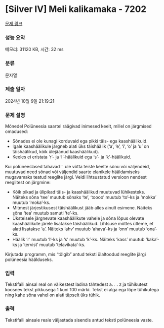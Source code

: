 # [Silver IV] Meli kalikamaka - 7202 

[문제 링크](https://www.acmicpc.net/problem/7202) 

### 성능 요약

메모리: 31120 KB, 시간: 32 ms

### 분류

문자열

### 제출 일자

2024년 10월 9일 21:19:21

### 문제 설명

<p>Mõnedel Polüneesia saartel räägivad inimesed keelt, millel on järgmised omadused:</p>

<ul>
	<li>Sõnades ei ole kunagi korduvaid ega pikki täis- ega kaashäälikuid.</li>
	<li>Igale kaashäälikule järgneb alati üks täishäälik (‘a’, ‘e’, ‘i’, ‘o’ ja ‘u’ on täishäälikud, kõik ülejäänud kaashäälikud).</li>
	<li>Keeles ei eristata ‘r’- ja ‘l’-häälikuid ega ‘s’- ja ‘k’-häälikuid.</li>
</ul>

<p>Kui polüneeslased tahavad ¨ ule võtta teiste keelte sõnu või väljendeid, muutuvad need sõnad või väljendid saarte elanikele hääldamiseks mugavamaks teatud reeglite järgi. Veidi lihtsustatud versioon nendest reeglitest on järgmine:</p>

<ul>
	<li>Kõik pikad ja ülipikad täis- ja kaashäälikud muutuvad lühikesteks. Näiteks sõna ‘tee’ muutub sõnaks ‘te’, ‘toooo’ muutub ‘to’-ks ja ‘mokka’ muutub ‘moka’-ks.</li>
	<li>Mitmest järjestikusest täishäälikust jääb alles ainult esimene. Näiteks sõna ‘tea’ muutub samuti ‘te’-ks.</li>
	<li>Üksteisele järgnevate kaashäälikute vahele ja sõna lõpus olevate kaashäälikute järele lisatakse täishäälikud. Lihtsuse mõttes ütleme, et alati lisatakse ‘a’. Näiteks ‘ahv’ muutub ‘ahava’-ks ja ‘onn’ muutub ‘ona’-ks.</li>
	<li>Häälik ‘r’ muutub ‘l’-ks ja ‘s’ muutub ‘k’-ks. Näiteks ‘kass’ muutub ‘kaka’-ks ja ‘tervist’ muutub ‘telavikata’-ks.</li>
</ul>

<p>Kirjutada programm, mis “tõlgib” antud teksti ülaltoodud reeglite järgi polüneesia häälduseks.</p>

### 입력 

 <p>Tekstifaili ainsal real on väikestest ladina tähtedest a. . . z ja tühikutest koosnev tekst pikkusega 1 kuni 100 märki. Tekst ei alga ega lõpe tühikutega ning kahe sõna vahel on alati täpselt üks tühik.</p>

### 출력 

 <p>Tekstifaili ainsale reale väljastada sisendis antud teksti polüneesia vaste.</p>


